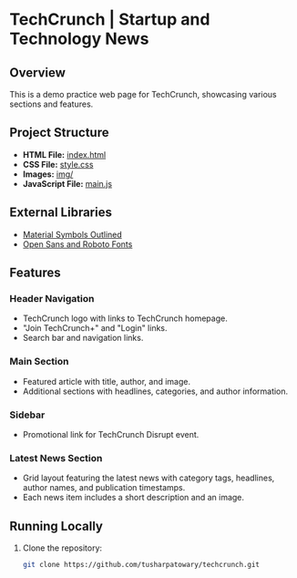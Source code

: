 # TechCrunch | Startup and Technology News

## Overview

This is a demo practice web page for TechCrunch, showcasing various sections and features.

## Project Structure

- **HTML File:** [index.html](index.html)
- **CSS File:** [style.css](css/style.css)
- **Images:** [img/](img/)
- **JavaScript File:** [main.js](js/main.js)

## External Libraries

- [Material Symbols Outlined](https://fonts.googleapis.com/css2?family=Material+Symbols+Outlined:opsz,wght,FILL,GRAD@48,400,0,0)
- [Open Sans and Roboto Fonts](https://fonts.googleapis.com/css2?family=Open+Sans:wght@400;500;600;700&family=Roboto:wght@300;400;500;600;700&display=swap)

## Features

### Header Navigation

- TechCrunch logo with links to TechCrunch homepage.
- "Join TechCrunch+" and "Login" links.
- Search bar and navigation links.

### Main Section

- Featured article with title, author, and image.
- Additional sections with headlines, categories, and author information.

### Sidebar

- Promotional link for TechCrunch Disrupt event.

### Latest News Section

- Grid layout featuring the latest news with category tags, headlines, author names, and publication timestamps.
- Each news item includes a short description and an image.

## Running Locally

1. Clone the repository:

   ```bash
   git clone https://github.com/tusharpatowary/techcrunch.git
